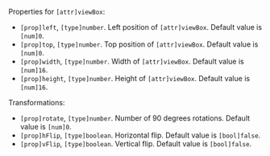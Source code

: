 Properties for `[attr]viewBox`:

- `[prop]left`, `[type]number`. Left position of `[attr]viewBox`. Default value is `[num]0`.
- `[prop]top`, `[type]number`. Top position of `[attr]viewBox`. Default value is `[num]0`.
- `[prop]width`, `[type]number`. Width of `[attr]viewBox`. Default value is `[num]16`.
- `[prop]height`, `[type]number`. Height of `[attr]viewBox`. Default value is `[num]16`.

Transformations:

- `[prop]rotate`, `[type]number`. Number of 90 degrees rotations. Default value is `[num]0`.
- `[prop]hFlip`, `[type]boolean`. Horizontal flip. Default value is `[bool]false`.
- `[prop]vFlip`, `[type]boolean`. Vertical flip. Default value is `[bool]false`.
